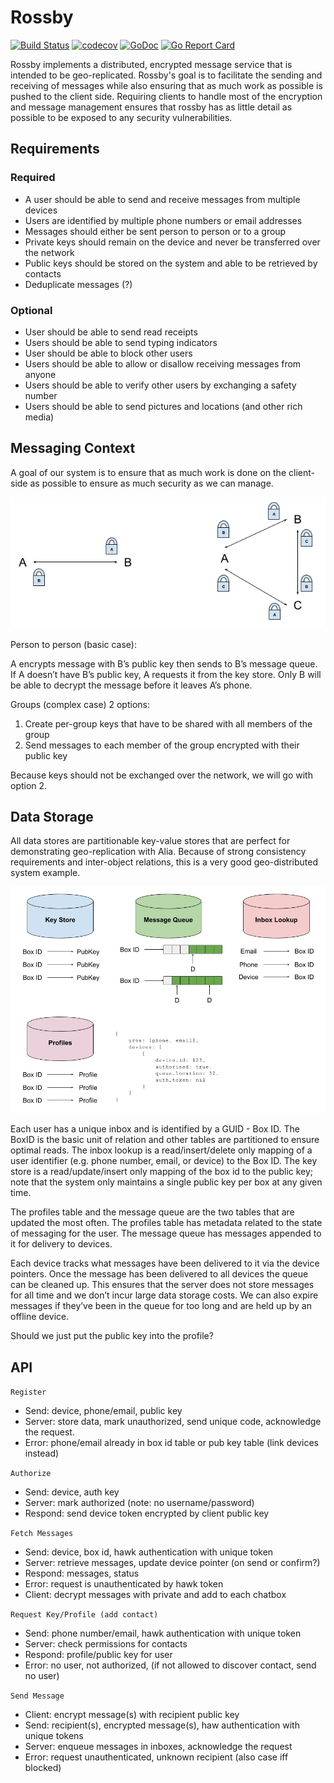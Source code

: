 # Rossby

[![Build Status](https://travis-ci.com/kansaslabs/rossby.svg?branch=develop)](https://travis-ci.com/kansaslabs/rossby)
[![codecov](https://codecov.io/gh/kansaslabs/rossby/branch/develop/graph/badge.svg)](https://codecov.io/gh/kansaslabs/rossby)
[![GoDoc](https://godoc.org/github.com/kansaslabs/rossby?status.svg)](https://godoc.org/github.com/kansaslabs/rossby)
[![Go Report Card](https://goreportcard.com/badge/github.com/kansaslabs/rossby)](https://goreportcard.com/report/github.com/kansaslabs/rossby)

Rossby implements a distributed, encrypted message service that is intended to
be geo-replicated. Rossby's goal is to facilitate the sending and receiving of messages
while also ensuring that as much work as possible is pushed to the client side.
Requiring clients to handle most of the encryption and message management ensures that
rossby has as little detail as possible to be exposed to any security vulnerabilities.

## Requirements

### Required

- A user should be able to send and receive messages from multiple devices
- Users are identified by multiple phone numbers or email addresses
- Messages should either be sent person to person or to a group
- Private keys should remain on the device and never be transferred over the network
- Public keys should be stored on the system and able to be retrieved by contacts
- Deduplicate messages (?)

### Optional

- User should be able to send read receipts
- Users should be able to send typing indicators
- User should be able to block other users
- Users should be able to allow or disallow receiving messages from anyone
- Users should be able to verify other users by exchanging a safety number
- Users should be able to send pictures and locations (and other rich media)

## Messaging Context

A goal of our system is to ensure that as much work is done on the client-side as possible to ensure as much security as we can manage.

![Messaging Context](fixtures/message_encryption.png)

Person to person (basic case):

A encrypts message with B’s public key then sends to B’s message queue. If A doesn’t have B’s public key, A requests it from the key store. Only B will be able to decrypt the message before it leaves A’s phone.

Groups (complex case) 2 options:

1. Create per-group keys that have to be shared with all members of the group
2. Send messages to each member of the group encrypted with their public key

Because keys should not be exchanged over the network, we will go with option 2.

## Data Storage

All data stores are partitionable key-value stores that are perfect for demonstrating geo-replication with Alia. Because of strong consistency requirements and inter-object relations, this is a very good geo-distributed system example.

![Data Storage](fixtures/data_stores.png)

Each user has a unique inbox and is identified by a GUID - Box ID. The BoxID is the basic unit of relation and other tables are partitioned to ensure optimal reads. The inbox lookup is a read/insert/delete only mapping of a user identifier (e.g. phone number, email, or device) to the Box ID. The key store is a read/update/insert only mapping of the box id to the public key; note that the system only maintains a single public key per box at any given time.

The profiles table and the message queue are the two tables that are updated the most often. The profiles table has metadata related to the state of messaging for the user. The message queue has messages appended to it for delivery to devices.

Each device tracks what messages have been delivered to it via the device pointers. Once the message has been delivered to all devices the queue can be cleaned up. This ensures that the server does not store messages for all time and we don’t incur large data storage costs. We can also expire messages if they’ve been in the queue for too long and are held up by an offline device.

Should we just put the public key into the profile?

## API

`Register`

- Send: device, phone/email, public key
- Server: store data, mark unauthorized, send unique code, acknowledge the request.
- Error: phone/email already in box id table or pub key table (link devices instead)

`Authorize`

- Send: device, auth key
- Server: mark authorized (note: no username/password)
- Respond: send device token encrypted by client public key

`Fetch Messages`

- Send: device, box id, hawk authentication with unique token
- Server: retrieve messages, update device pointer (on send or confirm?)
- Respond: messages, status
- Error: request is unauthenticated by hawk token
- Client: decrypt messages with private and add to each chatbox

`Request Key/Profile (add contact)`

- Send: phone number/email, hawk authentication with unique token
- Server: check permissions for contacts
- Respond: profile/public key for user
- Error: no user, not authorized, (if not allowed to discover contact, send no user)

`Send Message`

- Client: encrypt message(s) with recipient public key
- Send: recipient(s), encrypted message(s), haw authentication with unique tokens
- Server: enqueue messages in inboxes, acknowledge the request
- Error: request unauthenticated, unknown recipient (also case iff blocked)
